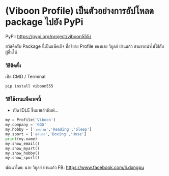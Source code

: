 # (Viboon Profile) เป็นตัวอย่างการอัปโหลด package ไปยัง PyPi

PyPi: https://pypi.org/project/viboon555/

สวัสดีครับ Package นี้เป็นแพ็คเก็จ ที่อธิยาย Profile ของนาย วิบูลย์ ปานแก้ว สามารถนำไปใช้กับผู้อื่นได้

### วิธีติดตั้ง

เปิด CMD / Terminal

```python
pip install viboon555
```

### วิธีใช้งานแพ็คเพจนี้

- เปิด IDLE ขึ้นมาแล้วพิมพ์...

```python
my = Profile('Viboon')
my.company = 'GGG'
my.hobby = ['วาดภาพ','Reading','Sleep']
my.sport = ['ฟุตบอล','Boxing','Hose']
print(my.name)
my.show_email()
my.show_myart()
my.show_hobby()
my.show_sport()
```

พัฒนาโดย: นาย วิบูลย์ ปานแก้ว
FB: https://www.facebook.com/li.dxngpu

